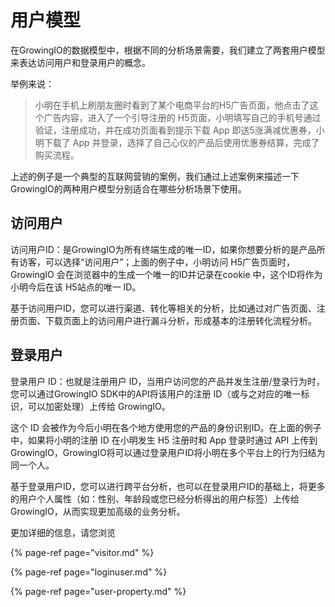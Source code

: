 # 用户模型

在GrowingIO的数据模型中，根据不同的分析场景需要，我们建立了两套用户模型来表达访问用户和登录用户的概念。

举例来说：

> 小明在手机上刷朋友圈时看到了某个电商平台的H5广告页面，他点击了这个广告内容，进入了一个引导注册的 H5页面，小明填写自己的手机号通过验证，注册成功，并在成功页面看到提示下载 App 即送5涨满减优惠券，小明下载了 App 并登录，选择了自己心仪的产品后使用优惠券结算，完成了购买流程。

上述的例子是一个典型的互联网营销的案例，我们通过上述案例来描述一下GrowingIO的两种用户模型分别适合在哪些分析场景下使用。

## 访问用户  <a id="fang-wen-yong-hu"></a>

访问用户ID：是GrowingIO为所有终端生成的唯一ID，如果你想要分析的是产品所有访客，可以选择“访问用户”；上面的例子中，小明访问 H5广告页面时，GrowingIO 会在浏览器中的生成一个唯一的ID并记录在cookie 中，这个ID将作为小明今后在该 H5站点的唯一 ID。

基于访问用户ID，您可以进行渠道、转化等相关的分析，比如通过对广告页面、注册页面、下载页面上的访问用户进行漏斗分析，形成基本的注册转化流程分析。

## 登录用户  <a id="deng-lu-yong-hu"></a>

登录用户 ID：也就是注册用户 ID，当用户访问您的产品并发生注册/登录行为时，您可以通过GrowingIO SDK中的API将该用户的注册 ID（或与之对应的唯一标识，可以加密处理）上传给 GrowingIO。

这个 ID 会被作为今后小明在各个地方使用您的产品的身份识别ID。在上面的例子中，如果将小明的注册 ID 在小明发生 H5 注册时和 App 登录时通过 API 上传到 GrowingIO，GrowingIO将可以通过登录用户ID将小明在多个平台上的行为归结为同一个人。

基于登录用户ID，您可以进行跨平台分析，也可以在登录用户ID的基础上，将更多的用户个人属性（如：性别、年龄段或您已经分析得出的用户标签）上传给GrowingIO，从而实现更加高级的业务分析。

更加详细的信息，请您浏览

{% page-ref page="visitor.md" %}

{% page-ref page="loginuser.md" %}

{% page-ref page="user-property.md" %}

